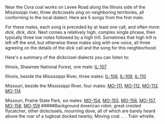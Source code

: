 Near the Cora coal works on Levee Road along the Illinois side of the Mississippi river, three dickcissels sing on neighboring territories, all conforming to the local dialect. Here are 5 songs from the first male. 

For these males, each song is preceded by at least one call, and often more: _dick, dick, dick_. Next comes a relatively high, complex single phrase, then typically three low notes followed by a high trill. Sometimes that high trill is left off the end, but otherwise these males sing with one voice, all three agreeing on the details of the _dick_ call and the song for this neighborhood. 

Here's a summary of the dickcissel dialects you can listen to:

Illinois, Shawnee National Forest, one male: [IL-107](http://listeningtoacontinentsing.com/recording.php?page=IL-107)

Illinois, beside the Mississippi River, three males: [IL-108](http://listeningtoacontinentsing.com/recording.php?page=IL-108), [IL-109](http://listeningtoacontinentsing.com/recording.php?page=IL-109), [IL-110](http://listeningtoacontinentsing.com/recording.php?page=IL-110)

Missouri, beside the Mississippi River, four males: [MO-111](http://listeningtoacontinentsing.com/recording.php?page=MO-111), [MO-112](http://listeningtoacontinentsing.com/recording.php?page=MO-112), [MO-113](http://listeningtoacontinentsing.com/recording.php?page=MO-113), [MO-114](http://listeningtoacontinentsing.com/recording.php?page=MO-114)

Missouri, Prairie State Park, six males: [MO-154](http://listeningtoacontinentsing.com/recording.php?page=MO-154), [MO-155](http://listeningtoacontinentsing.com/recording.php?page=MO-155), [MO-156](http://listeningtoacontinentsing.com/recording.php?page=MO-156), [MO-157](http://listeningtoacontinentsing.com/recording.php?page=MO-157), [MO-158](http://listeningtoacontinentsing.com/recording.php?page=MO-158), [MO-159](http://listeningtoacontinentsing.com/recording.php?page=MO-159)
#####Background
American robin, great crested flycatcher, other dickcissels, mourning dove, all of which are barely heard above the roar of a tugboat docked nearby. Moving coal . . . Train whistle. 
